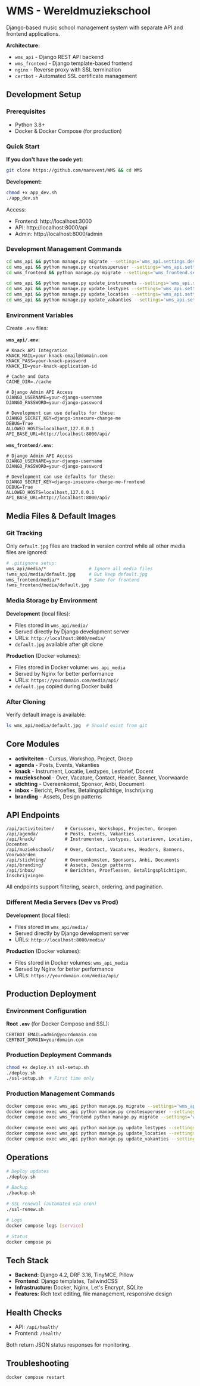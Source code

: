 # WMS - Wereldmuziekschool

Django-based music school management system with separate API and frontend applications.

**Architecture:**
- `wms_api` - Django REST API backend
- `wms_frontend` - Django template-based frontend
- `nginx` - Reverse proxy with SSL termination
- `certbot` - Automated SSL certificate management

## Development Setup

### Prerequisites
- Python 3.8+
- Docker & Docker Compose (for production)

### Quick Start

**If you don't have the code yet:**
```bash
git clone https://github.com/narevent/WMS && cd WMS
```

**Development:**
```bash
chmod +x app_dev.sh
./app_dev.sh
```

Access:
- Frontend: http://localhost:3000
- API: http://localhost:8000/api
- Admin: http://localhost:8000/admin


### Development Management Commands

```bash
cd wms_api && python manage.py migrate --settings='wms_api.settings.development'
cd wms_api && python manage.py createsuperuser --settings='wms_api.settings.development'
cd wms_frontend && python manage.py migrate --settings='wms_frontend.settings.development'

cd wms_api && python manage.py update_instruments --settings='wms_api.settings.development'
cd wms_api && python manage.py update_lestypes --settings='wms_api.settings.development'
cd wms_api && python manage.py update_locaties --settings='wms_api.settings.development'
cd wms_api && python manage.py update_vakanties --settings='wms_api.settings.development'
```

### Environment Variables

Create `.env` files:

**`wms_api/.env`**:
```env
# Knack API Integration
KNACK_MAIL=your-knack-email@domain.com
KNACK_PASS=your-knack-password
KNACK_ID=your-knack-application-id

# Cache and Data
CACHE_DIR=./cache

# Django Admin API Access
DJANGO_USERNAME=your-django-username
DJANGO_PASSWORD=your-django-password

# Development can use defaults for these:
DJANGO_SECRET_KEY=django-insecure-change-me
DEBUG=True
ALLOWED_HOSTS=localhost,127.0.0.1
API_BASE_URL=http://localhost:8000/api/
```

**`wms_frontend/.env`**:
```env
# Django Admin API Access
DJANGO_USERNAME=your-django-username
DJANGO_PASSWORD=your-django-password

# Development can use defaults for these:
DJANGO_SECRET_KEY=django-insecure-change-me-frontend
DEBUG=True
ALLOWED_HOSTS=localhost,127.0.0.1
API_BASE_URL=http://localhost:8000/api/
```

## Media Files & Default Images

### Git Tracking
Only `default.jpg` files are tracked in version control while all other media files are ignored:

```bash
# .gitignore setup:
wms_api/media/*                # Ignore all media files
!wms_api/media/default.jpg     # But keep default.jpg
wms_frontend/media/*           # Same for frontend
!wms_frontend/media/default.jpg
```

### Media Storage by Environment

**Development** (local files):
- Files stored in `wms_api/media/`
- Served directly by Django development server
- URLs: `http://localhost:8000/media/`
- `default.jpg` available after git clone

**Production** (Docker volumes):
- Files stored in Docker volume: `wms_api_media`
- Served by Nginx for better performance
- URLs: `https://yourdomain.com/media/api/`
- `default.jpg` copied during Docker build

### After Cloning
Verify default image is available:
```bash
ls wms_api/media/default.jpg  # Should exist from git
```

## Core Modules

- **activiteiten** - Cursus, Workshop, Project, Groep
- **agenda** - Posts, Events, Vakanties
- **knack** - Instrument, Locatie, Lestypes, Lestarief, Docent
- **muziekschool** - Over, Vacature, Contact, Header, Banner, Voorwaarde
- **stichting** - Overeenkomst, Sponsor, Anbi, Document
- **inbox** - Bericht, Proefles, Betalingsplichtige, Inschrijving
- **branding** - Assets, Design patterns

## API Endpoints

```
/api/activiteiten/    # Cursussen, Workshops, Projecten, Groepen
/api/agenda/          # Posts, Events, Vakanties
/api/knack/           # Instrumenten, Lestypes, Lestarieven, Locaties, Docenten
/api/muziekschool/    # Over, Contact, Vacatures, Headers, Banners, Voorwaarden
/api/stichting/       # Overeenkomsten, Sponsors, Anbi, Documents
/api/branding/        # Assets, Design patterns
/api/inbox/           # Berichten, Proeflessen, Betalingsplichtigen, Inschrijvingen
```

All endpoints support filtering, search, ordering, and pagination.

### Different Media Servers (Dev vs Prod)

**Development** (local files):
- Files stored in `wms_api/media/`
- Served directly by Django development server
- URLs: `http://localhost:8000/media/`

**Production** (Docker volumes):
- Files stored in Docker volumes: `wms_api_media`
- Served by Nginx for better performance
- URLs: `https://yourdomain.com/media/api/`

## Production Deployment

### Environment Configuration

**Root `.env`** (for Docker Compose and SSL):
```env
CERTBOT_EMAIL=admin@yourdomain.com
CERTBOT_DOMAIN=yourdomain.com
```

### Production Deployment Commands

```bash
chmod +x deploy.sh ssl-setup.sh
./deploy.sh
./ssl-setup.sh  # First time only
```

### Production Management Commands

```bash
docker compose exec wms_api python manage.py migrate --settings='wms_api.settings.production'
docker compose exec wms_api python manage.py createsuperuser --settings='wms_api.settings.production'
docker compose exec wms_frontend python manage.py migrate --settings='wms_frontend.settings.production'

docker compose exec wms_api python manage.py update_lestypes --settings='wms_api.settings.production'
docker compose exec wms_api python manage.py update_locaties --settings='wms_api.settings.production'
docker compose exec wms_api python manage.py update_vakanties --settings='wms_api.settings.production'
```

## Operations

```bash
# Deploy updates
./deploy.sh

# Backup
./backup.sh

# SSL renewal (automated via cron)
./ssl-renew.sh

# Logs
docker compose logs [service]

# Status
docker compose ps
```

## Tech Stack

- **Backend:** Django 4.2, DRF 3.16, TinyMCE, Pillow
- **Frontend:** Django templates, TailwindCSS
- **Infrastructure:** Docker, Nginx, Let's Encrypt, SQLite
- **Features:** Rich text editing, file management, responsive design

## Health Checks

- API: `/api/health/`
- Frontend: `/health/`

Both return JSON status responses for monitoring.

## Troubleshooting

```bash
docker compose restart
``` 